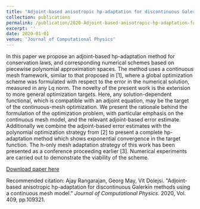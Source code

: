 ```yaml
---
title: "Adjoint-based anisotropic hp-adaptation for discontinuous Galerkin methods using a continuous mesh model"
collection: publications
permalink: /publication/2020-Adjoint-based-anisotropic-hp-adaptation-for-discontinuous-Galerkin-methods-using-a-continuous-mesh-model
excerpt: ''
date: 2020-01-01
venue: 'Journal of Computational Physics'
---
```

In this paper we propose an adjoint-based hp-adaptation method for conservation laws, and corresponding numerical schemes based on piecewise polynomial approximation spaces. The method uses a continuous mesh framework, similar to that proposed in [1], where a global optimization scheme was formulated with respect to the error in the numerical solution, measured in any Lq norm. The novelty of the present work is the extension to more general optimization targets. Here, any solution-dependent functional, which is compatible with an adjoint equation, may be the target of the continuous-mesh optimization. We present the rationale behind the formulation of the optimization problem, with particular emphasis on the continuous mesh model, and the relevant adjoint-based error estimate. Additionally we combine the adjoint-based error estimates with the polynomial optimization strategy from [2] to present a complete hp-adaptation method which shows exponential convergence in the target function. The h-only mesh adaptation strategy of this work has been presented as a conference proceeding earlier [3]. Numerical experiments are carried out to demonstrate the viability of the scheme.

[Download paper here](https://www.sciencedirect.com/science/article/pii/S0021999120300954)


Recommended citation: Ajay Rangarajan, Georg May, Vit Dolejsi. &quot;Adjoint-based anisotropic hp-adaptation for discontinuous Galerkin methods using a continuous mesh model.&quot; <i>Journal of Computational Physics</i>. 2020, Vol. 409, pp.109321.